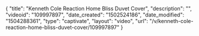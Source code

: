 {
    "title": "Kenneth Cole Reaction Home Bliss Duvet Cover",
    "description": "",
    "videoid": "109997897",
    "date_created": "1502524186",
    "date_modified": "1504288361",
    "type": "captivate",
    "layout": "video",
    "url": "\/v\/kenneth-cole-reaction-home-bliss-duvet-cover\/109997897"
}